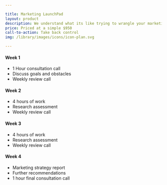 ```yaml
---

title: Marketing LaunchPad
layout: product
description: We understand what its like trying to wrangle your marketing when youre just starting. Here's a plan that helps you start taking control of your marketing now.
price: Priced at a simple $950
call-to-action: Take back control
img: /library/images/icons/icon-plan.svg

---
```


#### Week 1
- 1 Hour consultation call
- Discuss goals and obstacles
- Weekly review call

#### Week 2
- 4 hours of work
- Research assessment
- Weekly review call
			
#### Week 3
- 4 hours of work
- Research assessment
- Weekly review call

#### Week 4
- Marketing strategy report
- Further recommendations
- 1 hour final consultation call